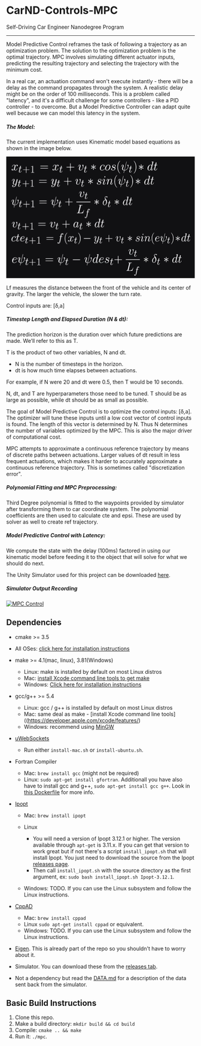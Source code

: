 # CarND-Controls-MPC
Self-Driving Car Engineer Nanodegree Program

---

Model Predictive Control reframes the task of following a trajectory as an optimization problem. The solution to the optimization problem is the optimal trajectory. MPC involves simulating different actuator inputs, predicting the resulting trajectory and selecting the trajectory with the minimum cost.

In a real car, an actuation command won't execute instantly - there will be a delay as the command propagates through the system. A realistic delay might be on the order of 100 milliseconds. This is a problem called "latency", and it's a difficult challenge for some controllers - like a PID controller - to overcome. But a Model Predictive Controller can adapt quite well because we can model this latency in the system.

##### The Model:

The current implementation uses Kinematic model based equations as shown in the image below.

![Alt text](images/model.png)

Lf measures the distance between the front of the vehicle and its center of gravity. The larger the vehicle, the slower the turn rate.

Control inputs are: [δ,a]

##### Timestep Length and Elapsed Duration (N & dt):

The prediction horizon is the duration over which future predictions are made. We’ll refer to this as T.

T is the product of two other variables, N and dt.

+ N is the number of timesteps in the horizon.
+ dt is how much time elapses between actuations. 

For example, if N were 20 and dt were 0.5, then T would be 10 seconds.

N, dt, and T are hyperparameters those need to be tuned. T should be as large as possible, while dt should be as small as possible.

The goal of Model Predictive Control is to optimize the control inputs: [δ,a]. The optimizer will tune these inputs until a low cost vector of control inputs is found. The length of this vector is determined by N. Thus N determines the number of variables optimized by the MPC. This is also the major driver of computational cost.

MPC attempts to approximate a continuous reference trajectory by means of discrete paths between actuations. Larger values of dt result in less frequent actuations, which makes it harder to accurately approximate a continuous reference trajectory. This is sometimes called "discretization error".


##### Polynomial Fitting and MPC Preprocessing:

Third Degree polynomial is fitted to the waypoints provided by simulator after transforming them to car coordinate system. The polynomial coefficients are then used to calculate cte and epsi. These are used by solver as well to create ref trajectory.

##### Model Predictive Control with Latency:

We compute the state with the delay (100ms) factored in using our kinematic model before feeding it to the object that will solve for what we should do next.


The Unity Simulator used for this project can be downloaded [here](https://github.com/udacity/self-driving-car-sim/releases).


##### Simulator Output Recording

[![MPC Control](https://img.youtube.com/vi/n34g0S3yf0c/0.jpg)](https://www.youtube.com/watch?v=n34g0S3yf0c "MPC Control")



## Dependencies

* cmake >= 3.5
 * All OSes: [click here for installation instructions](https://cmake.org/install/)
* make >= 4.1(mac, linux), 3.81(Windows)
  * Linux: make is installed by default on most Linux distros
  * Mac: [install Xcode command line tools to get make](https://developer.apple.com/xcode/features/)
  * Windows: [Click here for installation instructions](http://gnuwin32.sourceforge.net/packages/make.htm)
* gcc/g++ >= 5.4
  * Linux: gcc / g++ is installed by default on most Linux distros
  * Mac: same deal as make - [install Xcode command line tools]((https://developer.apple.com/xcode/features/)
  * Windows: recommend using [MinGW](http://www.mingw.org/)
* [uWebSockets](https://github.com/uWebSockets/uWebSockets)
  * Run either `install-mac.sh` or `install-ubuntu.sh`.
 
* Fortran Compiler
  * Mac: `brew install gcc` (might not be required)
  * Linux: `sudo apt-get install gfortran`. Additionall you have also have to install gcc and g++, `sudo apt-get install gcc g++`. Look in [this Dockerfile](https://github.com/udacity/CarND-MPC-Quizzes/blob/master/Dockerfile) for more info.
* [Ipopt](https://projects.coin-or.org/Ipopt)
  * Mac: `brew install ipopt`
       
  * Linux
    * You will need a version of Ipopt 3.12.1 or higher. The version available through `apt-get` is 3.11.x. If you can get that version to work great but if not there's a script `install_ipopt.sh` that will install Ipopt. You just need to download the source from the Ipopt [releases page](https://www.coin-or.org/download/source/Ipopt/).
    * Then call `install_ipopt.sh` with the source directory as the first argument, ex: `sudo bash install_ipopt.sh Ipopt-3.12.1`. 
  * Windows: TODO. If you can use the Linux subsystem and follow the Linux instructions.
* [CppAD](https://www.coin-or.org/CppAD/)
  * Mac: `brew install cppad`
  * Linux `sudo apt-get install cppad` or equivalent.
  * Windows: TODO. If you can use the Linux subsystem and follow the Linux instructions.
* [Eigen](http://eigen.tuxfamily.org/index.php?title=Main_Page). This is already part of the repo so you shouldn't have to worry about it.
* Simulator. You can download these from the [releases tab](https://github.com/udacity/self-driving-car-sim/releases).
* Not a dependency but read the [DATA.md](./DATA.md) for a description of the data sent back from the simulator.


## Basic Build Instructions


1. Clone this repo.
2. Make a build directory: `mkdir build && cd build`
3. Compile: `cmake .. && make`
4. Run it: `./mpc`.

